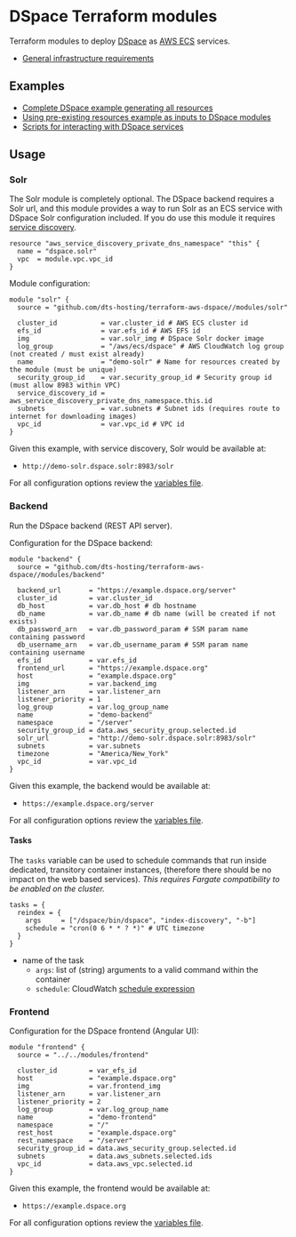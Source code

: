 # DSpace Terraform modules

Terraform modules to deploy [DSpace](https://dspace.lyrasis.org/) as
[AWS ECS](https://aws.amazon.com/ecs/) services.

- [General infrastructure requirements](REQS.md)

## Examples

- [Complete DSpace example generating all resources](examples/complete)
- [Using pre-existing resources example as inputs to DSpace modules](examples/services)
- [Scripts for interacting with DSpace services](examples/ops)

## Usage

### Solr

The Solr module is completely optional. The DSpace backend requires a Solr
url, and this module provides a way to run Solr as an ECS service with
DSpace Solr configuration included. If you do use this module it requires
[service discovery](https://docs.aws.amazon.com/AmazonECS/latest/developerguide/service-discovery.html).

```hcl
resource "aws_service_discovery_private_dns_namespace" "this" {
  name = "dspace.solr"
  vpc  = module.vpc.vpc_id
}
```

Module configuration:

```hcl
module "solr" {
  source = "github.com/dts-hosting/terraform-aws-dspace//modules/solr"

  cluster_id           = var.cluster_id # AWS ECS cluster id
  efs_id               = var.efs_id # AWS EFS id
  img                  = var.solr_img # DSpace Solr docker image
  log_group            = "/aws/ecs/dspace" # AWS CloudWatch log group (not created / must exist already)
  name                 = "demo-solr" # Name for resources created by the module (must be unique)
  security_group_id    = var.security_group_id # Security group id (must allow 8983 within VPC)
  service_discovery_id = aws_service_discovery_private_dns_namespace.this.id
  subnets              = var.subnets # Subnet ids (requires route to internet for downloading images)
  vpc_id               = var.vpc_id # VPC id
}
```

Given this example, with service discovery, Solr would be available at:

- `http://demo-solr.dspace.solr:8983/solr`

For all configuration options review the [variables file](modules/solr/variables.tf).

### Backend

Run the DSpace backend (REST API server).

Configuration for the DSpace backend:

```hcl
module "backend" {
  source = "github.com/dts-hosting/terraform-aws-dspace//modules/backend"

  backend_url       = "https://example.dspace.org/server"
  cluster_id        = var.cluster_id
  db_host           = var.db_host # db hostname
  db_name           = var.db_name # db name (will be created if not exists)
  db_password_arn   = var.db_password_param # SSM param name containing password
  db_username_arn   = var.db_username_param # SSM param name containing username
  efs_id            = var.efs_id
  frontend_url      = "https://example.dspace.org"
  host              = "example.dspace.org"
  img               = var.backend_img
  listener_arn      = var.listener_arn
  listener_priority = 1
  log_group         = var.log_group_name
  name              = "demo-backend"
  namespace         = "/server"
  security_group_id = data.aws_security_group.selected.id
  solr_url          = "http://demo-solr.dspace.solr:8983/solr"
  subnets           = var.subnets
  timezone          = "America/New_York"
  vpc_id            = var.vpc_id
}
```

Given this example, the backend would be available at:

- `https://example.dspace.org/server`

For all configuration options review the [variables file](modules/backend/variables.tf).

#### Tasks

The `tasks` variable can be used to schedule commands that run inside dedicated,
transitory container instances, (therefore there should be no impact on the web
based services). _This requires Fargate compatibility to be enabled on the cluster._

```hcl
tasks = {
  reindex = {
    args     = ["/dspace/bin/dspace", "index-discovery", "-b"]
    schedule = "cron(0 6 * * ? *)" # UTC timezone
  }
}
```

- name of the task
  - `args`: list of (string) arguments to a valid command within the container
  - `schedule`: CloudWatch [schedule expression](https://docs.aws.amazon.com/AmazonCloudWatch/latest/events/ScheduledEvents.html)

### Frontend

Configuration for the DSpace frontend (Angular UI):

```hcl
module "frontend" {
  source = "../../modules/frontend"

  cluster_id        = var_efs_id
  host              = "example.dspace.org"
  img               = var.frontend_img
  listener_arn      = var.listener_arn
  listener_priority = 2
  log_group         = var.log_group_name
  name              = "demo-frontend"
  namespace         = "/"
  rest_host         = "example.dspace.org"
  rest_namespace    = "/server"
  security_group_id = data.aws_security_group.selected.id
  subnets           = data.aws_subnets.selected.ids
  vpc_id            = data.aws_vpc.selected.id
}
```

Given this example, the frontend would be available at:

- `https://example.dspace.org`

For all configuration options review the [variables file](modules/frontend/variables.tf).
